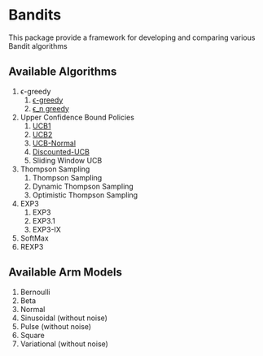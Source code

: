 # Bandits
This package provide a framework for developing and comparing various Bandit algorithms

## Available Algorithms
1. ϵ-greedy
   1. [ϵ-greedy](https://github.com/UmaArunachalam8/Bandits.jl/blob/master/doc/e-greedy.md)
   2. [ϵ_n greedy](https://github.com/UmaArunachalam8/Bandits.jl/blob/master/doc/epsilon-n-greedy.md)
2. Upper Confidence Bound Policies
   1. [UCB1](https://github.com/UmaArunachalam8/Bandits.jl/blob/master/doc/UCB1.md)
   2. [UCB2](https://github.com/UmaArunachalam8/Bandits.jl/blob/master/doc/UCB2.md)
   3. [UCB-Normal](https://github.com/UmaArunachalam8/Bandits.jl/blob/master/doc/UCB-NORMAL.md)
   4. [Discounted-UCB](https://github.com/UmaArunachalam8/Bandits.jl/blob/master/doc/DISCOUNTED%20UCB.md)
   5. Sliding Window UCB
3. Thompson Sampling
   1. Thompson Sampling
   2. Dynamic Thompson Sampling
   3. Optimistic Thompson Sampling
4. EXP3
   1. EXP3
   2. EXP3.1
   3. EXP3-IX
5. SoftMax
6. REXP3

## Available Arm Models
1. Bernoulli
2. Beta
3. Normal
4. Sinusoidal (without noise)
5. Pulse (without noise)
6. Square
7. Variational (without noise)
